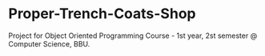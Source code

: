 # Proper-Trench-Coats-Shop
Project for Object Oriented Programming Course - 1st year, 2st semester @ Computer Science, BBU.
